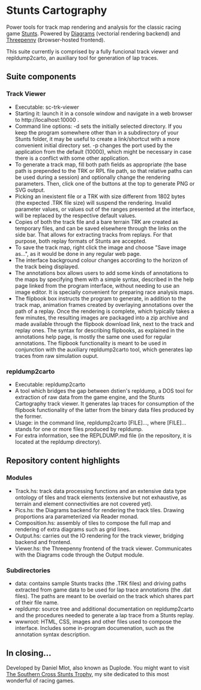 # Stunts Cartography

Power tools for track map rendering and analysis for the classic racing game
[Stunts](http://scr.stunts.hu). Powered by
[Diagrams](http://projects.haskell.org/diagrams/)
(vectorial rendering backend) and
[Threepenny](http://hackage.haskell.org/package/threepenny-gui)
(browser-hosted frontend).

This suite currently is comprised by a fully funcional track viewer and
repldump2carto, an auxiliary tool for generation of lap traces.

## Suite components

### Track Viewer

* Executable: sc-trk-viewer
* Starting it: launch it in a console window and navigate in a web browser to
  http://localhost:10000 .
* Command line options: -d sets the initially selected directory. If you keep
  the program somewhere other than in a subdirectory of your Stunts folder, it
  may be useful to create a link/shortcut with a more convenient initial
  directory set. -p changes the port used by the application from the default
  (10000), which might be necessary in case there is a conflict with some
  other application.
* To generate a track map, fill both path fields as appropriate (the base path
  is prepended to the TRK or RPL file path, so that relative paths can be used
  during a session) and optionally change the rendering parameters. Then, click
  one of the buttons at the top to generate PNG or SVG output.
* Picking an inexistent file or a TRK with size different from 1802 bytes (the
  expected .TRK file size) will suspend the rendering. Invalid parameter
  values, or values out of the ranges presented at the interface, will be
  replaced by the respective default values.
* Copies of both the track file and a bare terrain TRK are created as temporary
  files, and can be saved elsewhere through the links on the side bar. That
  allows for extracting tracks from replays. For that purpose, both replay
  formats of Stunts are accepted.
* To save the track map, right click the image and choose "Save image as...",
  as it would be done in any regular web page.
* The interface background colour changes according to the horizon of the track
  being displayed.
* The annotations box allows users to add some kinds of annotations to the maps
  by specifying them with a simple syntax, described in the help page linked
  from the program interface, without needing to use an image editor. It is
  specially convenient for preparing race analysis maps.
* The flipbook box instructs the program to generate, in addition to the track
  map, animation frames created by overlaying annotations over the path of a
  replay. Once the rendering is complete, which typically takes a few minutes,
  the resulting images are packaged into a zip archive and made available
  through the flipbook download link, next to the track and replay ones. The
  syntax for describing flipbooks, as explained in the annotations help page,
  is mostly the same one used for regular annotations. The flipbook
  functionality is meant to be used in conjunction with the auxiliary
  repldump2carto tool, which generates lap traces from raw simulation ouput.

### repldump2carto

* Executable: repldump2carto
* A tool which bridges the gap between dstien's repldump, a DOS tool for
  extraction of raw data from the game engine, and the Stunts Cartography
  track viewer. It generates lap traces for consumption of the flipbook
  functionality of the latter from the binary data files produced by the
  former.
* Usage: in the command line, repldump2carto [FILE]..., where [FILE]...
  stands for one or more files produced by repldump.
* For extra information, see the REPLDUMP.md file (in the repository, it is
  located at the repldump directory).

## Repository content highlights

### Modules

* Track.hs: track data processing functions and an extensive data type ontology
  of tiles and track elements (extensive but not exhaustive, as terrain and
  element connectivities are not covered yet).
* Pics.hs: the Diagrams backend for rendering the track tiles. Drawing
  proportions ara parameterized via Reader monad.
* Composition.hs: assembly of tiles to compose the full map and rendering of
  extra diagrams such as grid lines.
* Output.hs: carries out the IO rendering for the track viewer, bridging
  backend and frontend.
* Viewer.hs: the Threepenny frontend of the track viewer. Communicates with the
  Diagrams code through the Output module.

### Subdirectories

* data: contains sample Stunts tracks (the .TRK files) and driving paths
  extracted from game data to be used for lap trace annotations (the .dat
  files). The paths are meant to be overlaid on the track which shares part of
  their file name.
* repldump: source tree and additional documentation on repldump2carto and the
  procedures needed to generate a lap trace from a Stunts replay.
* wwwroot: HTML, CSS, images and other files used to compose the interface.
  Includes some in-program documenation, such as the annotation syntax
  description.

## In closing...

Developed by Daniel Mlot, also known as Duplode. You might want to visit
[The Southern Cross Stunts Trophy](http://scr.stunts.hu), my site dedicated to
this most wonderful of racing games.
